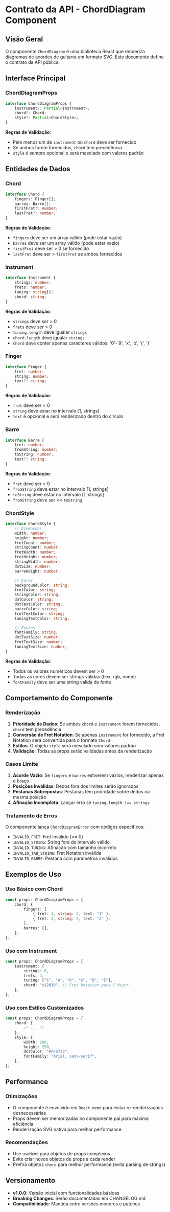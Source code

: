 # Contrato da API - ChordDiagram Component

## Visão Geral

O componente `ChordDiagram` é uma biblioteca React que renderiza diagramas de acordes de guitarra em formato SVG. Este documento define o contrato da API pública.

## Interface Principal

### ChordDiagramProps

```typescript
interface ChordDiagramProps {
	instrument?: Partial<Instrument>;
	chord?: Chord;
	style?: Partial<ChordStyle>;
}
```

**Regras de Validação**:

- Pelo menos um de `instrument` ou `chord` deve ser fornecido
- Se ambos forem fornecidos, `chord` tem precedência
- `style` é sempre opcional e será mesclado com valores padrão

## Entidades de Dados

### Chord

```typescript
interface Chord {
	fingers: Finger[];
	barres: Barre[];
	firstFret?: number;
	lastFret?: number;
}
```

**Regras de Validação**:

- `fingers` deve ser um array válido (pode estar vazio)
- `barres` deve ser um array válido (pode estar vazio)
- `firstFret` deve ser > 0 se fornecido
- `lastFret` deve ser > `firstFret` se ambos fornecidos

### Instrument

```typescript
interface Instrument {
	strings: number;
	frets: number;
	tuning: string[];
	chord: string;
}
```

**Regras de Validação**:

- `strings` deve ser > 0
- `frets` deve ser > 0
- `tuning.length` deve igualar `strings`
- `chord.length` deve igualar `strings`
- `chord` deve conter apenas caracteres válidos: '0'-'9', 'x', 'o', '(', ')'

### Finger

```typescript
interface Finger {
	fret: number;
	string: number;
	text?: string;
}
```

**Regras de Validação**:

- `fret` deve ser > 0
- `string` deve estar no intervalo [1, strings]
- `text` é opcional e será renderizado dentro do círculo

### Barre

```typescript
interface Barre {
	fret: number;
	fromString: number;
	toString: number;
	text?: string;
}
```

**Regras de Validação**:

- `fret` deve ser > 0
- `fromString` deve estar no intervalo [1, strings]
- `toString` deve estar no intervalo [1, strings]
- `fromString` deve ser <= `toString`

### ChordStyle

```typescript
interface ChordStyle {
	// Dimensões
	width: number;
	height: number;
	fretCount: number;
	stringCount: number;
	fretWidth: number;
	fretHeight: number;
	stringWidth: number;
	dotSize: number;
	barreHeight: number;

	// Cores
	backgroundColor: string;
	fretColor: string;
	stringColor: string;
	dotColor: string;
	dotTextColor: string;
	barreColor: string;
	fretTextColor: string;
	tuningTextColor: string;

	// Fontes
	fontFamily: string;
	dotTextSize: number;
	fretTextSize: number;
	tuningTextSize: number;
}
```

**Regras de Validação**:

- Todos os valores numéricos devem ser > 0
- Todas as cores devem ser strings válidas (hex, rgb, nome)
- `fontFamily` deve ser uma string válida de fonte

## Comportamento do Componente

### Renderização

1. **Prioridade de Dados**: Se ambos `chord` e `instrument` forem fornecidos, `chord` tem precedência
2. **Conversão de Fret Notation**: Se apenas `instrument` for fornecido, a Fret Notation será convertida para o formato `Chord`
3. **Estilos**: O objeto `style` será mesclado com valores padrão
4. **Validação**: Todas as props serão validadas antes da renderização

### Casos Limite

1. **Acorde Vazio**: Se `fingers` e `barres` estiverem vazios, renderizar apenas o braço
2. **Posições Inválidas**: Dedos fora dos limites serão ignorados
3. **Pestanas Sobrepostas**: Pestanas têm prioridade sobre dedos na mesma posição
4. **Afinação Incompleta**: Lançar erro se `tuning.length !== strings`

### Tratamento de Erros

O componente lança `ChordDiagramError` com códigos específicos:

- `INVALID_FRET`: Fret inválido (<= 0)
- `INVALID_STRING`: String fora do intervalo válido
- `INVALID_TUNING`: Afinação com tamanho incorreto
- `INVALID_TAB_STRING`: Fret Notation inválida
- `INVALID_BARRE`: Pestana com parâmetros inválidos

## Exemplos de Uso

### Uso Básico com Chord

```typescript
const props: ChordDiagramProps = {
	chord: {
		fingers: [
			{ fret: 1, string: 2, text: "1" },
			{ fret: 2, string: 4, text: "2" },
		],
		barres: [],
	},
};
```

### Uso com Instrument

```typescript
const props: ChordDiagramProps = {
	instrument: {
		strings: 6,
		frets: 4,
		tuning: ["E", "A", "D", "G", "B", "E"],
		chord: "x32010", // Fret Notation para C Major
	},
};
```

### Uso com Estilos Customizados

```typescript
const props: ChordDiagramProps = {
	chord: {
		/* ... */
	},
	style: {
		width: 200,
		height: 250,
		dotColor: "#FF5733",
		fontFamily: "Arial, sans-serif",
	},
};
```

## Performance

### Otimizações

- O componente é envolvido em `React.memo` para evitar re-renderizações desnecessárias
- Props devem ser memorizadas no componente pai para máxima eficiência
- Renderização SVG nativa para melhor performance

### Recomendações

- Use `useMemo` para objetos de props complexos
- Evite criar novos objetos de props a cada render
- Prefira objetos `chord` para melhor performance (evita parsing de strings)

## Versionamento

- **v1.0.0**: Versão inicial com funcionalidades básicas
- **Breaking Changes**: Serão documentadas em CHANGELOG.md
- **Compatibilidade**: Mantida entre versões menores e patches
